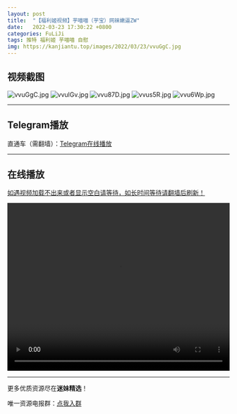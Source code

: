 ```yaml
---
layout: post
title:  "【福利姬视频】芋喵喵（芋宝）网袜嫩逼ZW"
date:   2022-03-23 17:30:22 +0800
categories: FuLiJi
tags: 推特 福利姬 芋喵喵 自慰
img: https://kanjiantu.top/images/2022/03/23/vvuGgC.jpg
---
```



## 视频截图

![vvuGgC.jpg](https://kanjiantu.top/images/2022/03/23/vvuGgC.jpg)
![vvulGv.jpg](https://kanjiantu.top/images/2022/03/23/vvulGv.jpg)
![vvu87D.jpg](https://kanjiantu.top/images/2022/03/23/vvu87D.jpg)
![vvus5R.jpg](https://kanjiantu.top/images/2022/03/23/vvus5R.jpg)
![vvu6Wp.jpg](https://kanjiantu.top/images/2022/03/23/vvu6Wp.jpg)

* * *
## Telegram播放

直通车（需翻墙）：[Telegram在线播放](https://t.me/mimeijingxuan/288)

* * *
## 在线播放
<u>如遇视频加载不出来或者显示空白请等待，如长时间等待请翻墙后刷新！</u>
<center><video src="https://cdn.publer.io/uploads/videos/6239f074db27970a9dcfa3bf/1688eabc1a66ea14655aea63cc58d1c3.mp4" width="100%" height="380px" controls="controls"></video></center>


* * *
更多优质资源尽在**迷妹精选**！

唯一资源电报群：[点我入群](https://t.me/mimeijingxuan)


